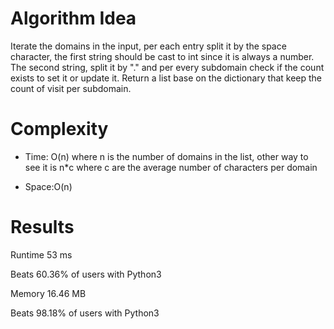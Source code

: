 # Algorithm Idea

Iterate the domains in the input, per each entry split it by the space character, the first string should be cast to int since it is always a number. The second string, split it by "." and per every subdomain check if the count exists to set it or update it. Return a list base on the dictionary that keep the count of visit per subdomain.


# Complexity

- Time: O(n) where n is the number of domains in the list, other way to see it is n*c where c are the average number of characters per domain

- Space:O(n)

# Results

Runtime
53
ms

Beats
60.36%
of users with Python3

Memory
16.46
MB

Beats
98.18%
of users with Python3